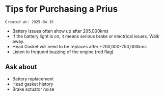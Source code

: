 # Tips for Purchasing a Prius

```
Created at: 2025-04-15
```

- Battery issues often show up after 205,000kms
- If the battery light is on, it means serious brake or electrical issues. Walk
  away.
- Head Gasket will need to be replaces after ~200,000-250,000kms
- Listen to frequent buzzing of the engine (red flag)


## Ask about

- Battery replacement
- Head gasket history
- Brake actuator noise
